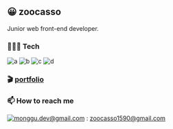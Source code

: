## 😀 zoocasso

Junior web front-end developer.

### 🧑🏻‍💻 Tech

![a](https://img.shields.io/badge/JavaScript-F7DF1E?style=flat-square&logo=JavaScript&logoColor=black)
![b](https://img.shields.io/badge/C++-007396?style=flat-square&logo=CPlusPlus&logoColor=white)
![c](https://img.shields.io/badge/CSharp-3f8424?style=flat-square&logo=CSharp&logoColor=white)
![d](https://img.shields.io/badge/MATLAB-d26e44?style=flat-square&logo=Atlassian&logoColor=white)

### 🎬  <a href="https://petite-mailbox-817.notion.site/476f2b02665743b0ba63089e876540ee" target="_blank">portfolio</a>

### 📫  How to reach me
[![monggu.dev@gmail.com](https://img.shields.io/badge/Gmail-d14836?style=flat-square&logo=Gmail&logoColor=white&link=mailto:zoocasso1590@gmail.com)](mailto:zoocasso1590@gmail.com) : zoocasso1590@gmail.com 

